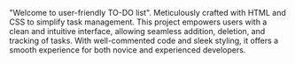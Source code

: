 "Welcome to  user-friendly TO-DO list".
Meticulously crafted with HTML and CSS to simplify task management. 
This project empowers users with a clean and intuitive interface, allowing seamless addition, deletion, and tracking of tasks. 
With well-commented code and sleek styling, it offers a smooth experience for both novice and experienced developers.
